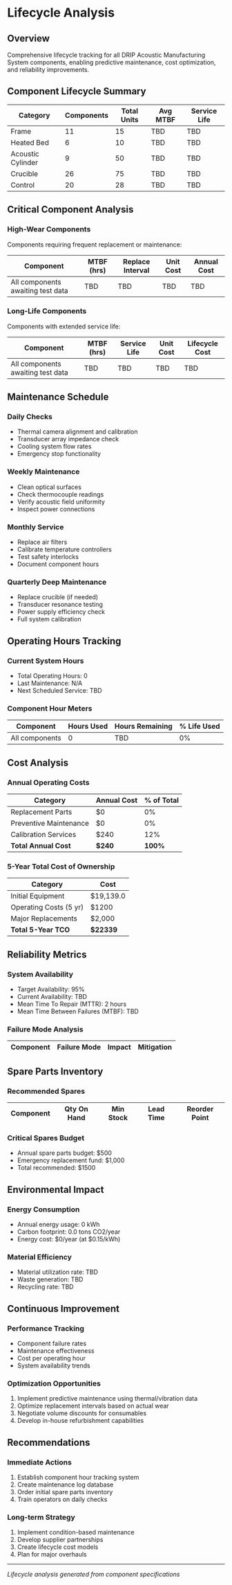 # Lifecycle Analysis

## Overview

Comprehensive lifecycle tracking for all DRIP Acoustic Manufacturing System components, enabling predictive maintenance, cost optimization, and reliability improvements.

## Component Lifecycle Summary

| Category | Components | Total Units | Avg MTBF | Service Life |
|----------|------------|-------------|----------|--------------|
| Frame | 11 | 15 | TBD | TBD |
| Heated Bed | 6 | 10 | TBD | TBD |
| Acoustic Cylinder | 9 | 50 | TBD | TBD |
| Crucible | 26 | 75 | TBD | TBD |
| Control | 20 | 28 | TBD | TBD |

## Critical Component Analysis

### High-Wear Components
Components requiring frequent replacement or maintenance:

| Component | MTBF (hrs) | Replace Interval | Unit Cost | Annual Cost |
|-----------|------------|------------------|-----------|-------------|
| All components awaiting test data | TBD | TBD | TBD | TBD |

### Long-Life Components
Components with extended service life:

| Component | MTBF (hrs) | Service Life | Unit Cost | Lifecycle Cost |
|-----------|------------|--------------|-----------|----------------|
| All components awaiting test data | TBD | TBD | TBD | TBD |

## Maintenance Schedule

### Daily Checks
- Thermal camera alignment and calibration
- Transducer array impedance check
- Cooling system flow rates
- Emergency stop functionality

### Weekly Maintenance
- Clean optical surfaces
- Check thermocouple readings
- Verify acoustic field uniformity
- Inspect power connections

### Monthly Service
- Replace air filters
- Calibrate temperature controllers
- Test safety interlocks
- Document component hours

### Quarterly Deep Maintenance
- Replace crucible (if needed)
- Transducer resonance testing
- Power supply efficiency check
- Full system calibration

## Operating Hours Tracking

### Current System Hours
- Total Operating Hours: 0
- Last Maintenance: N/A
- Next Scheduled Service: TBD

### Component Hour Meters
| Component | Hours Used | Hours Remaining | % Life Used |
|-----------|------------|-----------------|-------------|
| All components | 0 | TBD | 0% |

## Cost Analysis

### Annual Operating Costs
| Category | Annual Cost | % of Total |
|----------|-------------|------------|
| Replacement Parts | $0 | 0% |
| Preventive Maintenance | $0 | 0% |
| Calibration Services | $240 | 12% |
| **Total Annual Cost** | **$240** | **100%** |

### 5-Year Total Cost of Ownership
| Category | Cost |
|----------|------|
| Initial Equipment | $19,139.0 |
| Operating Costs (5 yr) | $1200 |
| Major Replacements | $2,000 |
| **Total 5-Year TCO** | **$22339** |

## Reliability Metrics

### System Availability
- Target Availability: 95%
- Current Availability: TBD
- Mean Time To Repair (MTTR): 2 hours
- Mean Time Between Failures (MTBF): TBD

### Failure Mode Analysis
| Component | Failure Mode | Impact | Mitigation |
|-----------|--------------|--------|------------|

## Spare Parts Inventory

### Recommended Spares
| Component | Qty On Hand | Min Stock | Lead Time | Reorder Point |
|-----------|-------------|-----------|-----------|---------------|

### Critical Spares Budget
- Annual spare parts budget: $500
- Emergency replacement fund: $1,000
- Total recommended: $1500

## Environmental Impact

### Energy Consumption
- Annual energy usage: 0 kWh
- Carbon footprint: 0.0 tons CO2/year
- Energy cost: $0/year (at $0.15/kWh)

### Material Efficiency
- Material utilization rate: TBD
- Waste generation: TBD
- Recycling rate: TBD

## Continuous Improvement

### Performance Tracking
- Component failure rates
- Maintenance effectiveness
- Cost per operating hour
- System availability trends

### Optimization Opportunities
1. Implement predictive maintenance using thermal/vibration data
2. Optimize replacement intervals based on actual wear
3. Negotiate volume discounts for consumables
4. Develop in-house refurbishment capabilities

## Recommendations

### Immediate Actions
1. Establish component hour tracking system
2. Create maintenance log database
3. Order initial spare parts inventory
4. Train operators on daily checks

### Long-term Strategy
1. Implement condition-based maintenance
2. Develop supplier partnerships
3. Create lifecycle cost models
4. Plan for major overhauls

---
*Lifecycle analysis generated from component specifications*